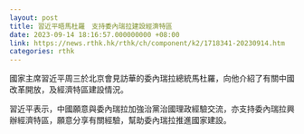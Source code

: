 ```yaml
---
layout: post
title: 習近平晤馬杜羅　支持委內瑞拉建設經濟特區
date: 2023-09-14 18:16:57.000000000 +08:00
link: https://news.rthk.hk/rthk/ch/component/k2/1718341-20230914.htm
categories: rthk
---
```


國家主席習近平周三於北京會見訪華的委內瑞拉總統馬杜羅，向他介紹了有關中國改革開放，及經濟特區建設情況。

習近平表示，中國願意與委內瑞拉加強治黨治國理政經驗交流，亦支持委內瑞拉興辦經濟特區，願意分享有關經驗，幫助委內瑞拉推進國家建設。
